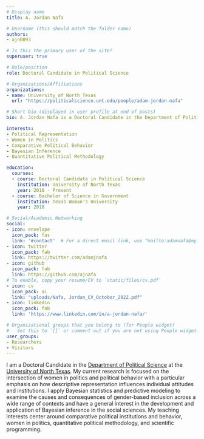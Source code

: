 ```yaml
---
# Display name
title: A. Jordan Nafa

# Username (this should match the folder name)
authors:
- ajn0093

# Is this the primary user of the site?
superuser: true

# Role/position
role: Doctoral Candidate in Political Science

# Organizations/Affiliations
organizations:
- name: University of North Texas
  url: "https://politicalscience.unt.edu/people/adam-jordan-nafa"

# Short bio (displayed in user profile at end of posts)
bio: A. Jordan Nafa is a Doctoral Candidate in the Department of Political Science at the University of North Texas. His research and teaching interests center broadly on women in politics, comparative political behavior, representation, and the application of Bayesian statistics in the social sciences.

interests:
- Political Representation
- Women in Politics
- Comparative Political Behavior
- Bayesian Inference
- Quantitative Political Methodology

education:
  courses:
  - course: Doctoral Candidate in Political Science
    institution: University of North Texas
    year: 2018 - Present
  - course: Bachelor of Science in Government
    institution: Texas Woman's University
    year: 2018

# Social/Academic Networking
social:
- icon: envelope
  icon_pack: fas
  link: '#contact'  # For a direct email link, use "mailto:adamnafa@my.unt.edu".
- icon: twitter
  icon_pack: fab
  link: https://twitter.com/adamjnafa
- icon: github
  icon_pack: fab
  link: https://github.com/ajnafa
# To enable, copy your resume/CV to `static/files/cv.pdf`
- icon: cv
  icon_pack: ai
  link: "uploads/Nafa, Jordan_CV_October_2022.pdf"
- icon: linkedin
  icon_pack: fab
  link: 'https://www.linkedin.com/in/a-jordan-nafa/'

# Organizational groups that you belong to (for People widget)
#   Set this to `[]` or comment out if you are not using People widget.
user_groups:
- Researchers
- Visitors
---
```


I am a Doctoral Candidate in the [Department of Political Science](https://politicalscience.unt.edu/) at the [University of North Texas](https://www.unt.edu/). My current research is focused on the intersection of women in politics and political behavior with a particular emphasis on how descriptive representation influences individual attitudes and institutions. I apply Bayesian statistics and predictive modeling to examine the causes and consequences of gender-based inclusion across a wide range of contexts and have a general interest in the development and application of Bayesian inference in the social sciences. My teaching interests center around comparative political institutions and behavior, women in politics, quantitative political methodology, and scientific programming.
